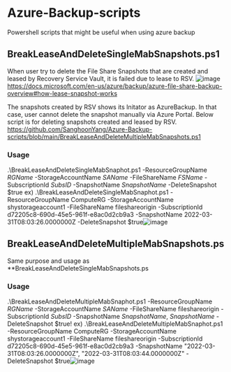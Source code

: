 # Azure-Backup-scripts
Powershell scripts that might be useful when using azure backup


## BreakLeaseAndDeleteSingleMabSnapshots.ps1
When user try to delete the File Share Snapshots that are created and leased by Recovery Service Vault, it is failed due to lease to RSV.
![image](https://user-images.githubusercontent.com/6670688/162994290-7ffa1483-84ea-4f20-99f4-8a23e7551755.png)
https://docs.microsoft.com/en-us/azure/backup/azure-file-share-backup-overview#how-lease-snapshot-works

The snapshots created by RSV shows its Initator as AzureBackup.
In that case, user cannot delete the snapshot manually via Azure Portal.
Below script is for deleting snapshots created and leased by RSV.
https://github.com/SanghoonYang/Azure-Backup-scripts/blob/main/BreakLeaseAndDeleteMultipleMabSnapshots.ps1

### Usage
.\BreakLeaseAndDeleteSingleMabSnaphot.ps1 -ResourceGroupName *RGName* -StorageAccountName *SAName* -FileShareName *FSName* -SubscriptionId *SubsID* -SnapshotName *SnapshotName* -DeleteSnapshot $true
ex) .\BreakLeaseAndDeleteSingleMabSnaphot.ps1 -ResourceGroupName ComputeRG -StorageAccountName shystorageaccount1 -FileShareName fileshareorigin -SubscriptionId d72205c8-690d-45e5-961f-e8ac0d2cb9a3 -SnapshotName 2022-03-31T08:03:26.0000000Z -DeleteSnapshot $true![image](https://user-images.githubusercontent.com/6670688/162995826-4fbd2f49-bb9e-4350-be4d-ce6e358aef3d.png)

## BreakLeaseAndDeleteMultipleMabSnapshots.ps
Same purpose and usage as **BreakLeaseAndDeleteSingleMabSnapshots.ps

### Usage
.\BreakLeaseAndDeleteMultipleMabSnaphot.ps1 -ResourceGroupName *RGName* -StorageAccountName *SAName* -FileShareName fileshareorigin -SubscriptionId *SubsID* -SnapshotName *SnapshotName*, *SnapshotName* -DeleteSnapshot $true!
ex) .\BreakLeaseAndDeleteMultipleMabSnaphot.ps1 -ResourceGroupName ComputeRG -StorageAccountName shystorageaccount1 -FileShareName fileshareorigin -SubscriptionId d72205c8-690d-45e5-961f-e8ac0d2cb9a3 -SnapshotName "2022-03-31T08:03:26.0000000Z", "2022-03-31T08:03:44.0000000Z" -DeleteSnapshot $true![image](https://user-images.githubusercontent.com/6670688/162995968-a0c18e78-0e89-4bf1-9467-69e46a9f54d2.png)
